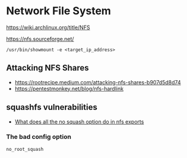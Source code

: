 # Network File System

https://wiki.archlinux.org/title/NFS

https://nfs.sourceforge.net/

```
/usr/bin/showmount -e <target_ip_address>
```

## Attacking NFS Shares
- https://rootrecipe.medium.com/attacking-nfs-shares-b907d5d8d74
- https://pentestmonkey.net/blog/nfs-hardlink

## squashfs vulnerabilities
- [What does all the no squash option do in nfs exports](https://serverfault.com/questions/1089557/what-does-the-no-all-squash-option-do-in-nfs-exports)
### The bad config option
```
no_root_squash
```